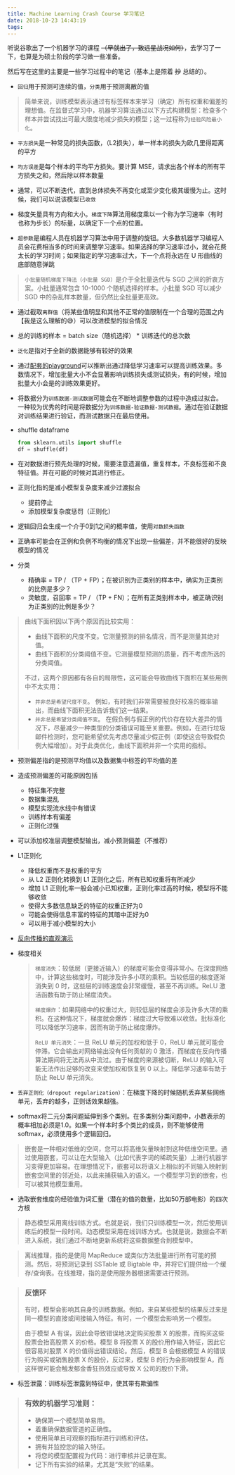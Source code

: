 ```yaml
---
title: Machine Learning Crash Course 学习笔记
date: 2018-10-23 14:43:19
tags:
---
```

听说谷歌出了一个机器学习的课程 ~~（早就出了，致远星战况如何）~~，去学习了一下，也算是为硕士阶段的学习做一些准备。

然后写在这里的主要是一些学习过程中的笔记（基本上是照着 ~~抄~~ 总结的）。

<!-- more -->

* `回归`用于预测可连续的值，`分类`用于预测离散的值

> 简单来说，训练模型表示通过有标签样本来学习（确定）所有权重和偏差的理想值。在监督式学习中，机器学习算法通过以下方式构建模型：检查多个样本并尝试找出可最大限度地减少损失的模型；这一过程称为`经验风险最小化`。

* `平方损失`是一种常见的损失函数，（L2损失），单一样本的损失为欧几里得距离的平方

* `均方误差`是每个样本的平均平方损失。要计算 MSE，请求出各个样本的所有平方损失之和，然后除以样本数量

* 通常，可以不断迭代，直到总体损失不再变化或至少变化极其缓慢为止。这时候，我们可以说该模型已`收敛`

* 梯度矢量具有方向和大小。`梯度下降`算法用梯度乘以一个称为学习速率（有时也称为步长）的标量，以确定下一个点的位置。

* `超参数`是编程人员在机器学习算法中用于调整的旋钮。大多数机器学习编程人员会花费相当多的时间来调整学习速率。如果选择的学习速率过小，就会花费太长的学习时间；如果指定的学习速率过大，下一个点将永远在 U 形曲线的底部随意弹跳

> `小批量随机梯度下降法（小批量 SGD）`是介于全批量迭代与 SGD 之间的折衷方案。小批量通常包含 10-1000 个随机选择的样本。小批量 SGD 可以减少 SGD 中的杂乱样本数量，但仍然比全批量更高效。

* 通过截取`离群值`（将某些值明显和其他不正常的值限制在一个合理的范围之内【我是这么理解的😅）可以改进模型的拟合情况

* 总的训练的样本 = batch size（随机选择） * 训练迭代的总次数

* `泛化`是指对于全新的数据能够有较好的效果

* 通过[配套的playground](https://developers.google.cn/machine-learning/crash-course/training-and-test-sets/playground-exercise)可以推断出通过降低学习速率可以提高训练效果。多数情况下，增加批量大小不会显著影响训练损失或测试损失，有的时候，增加批量大小会是的训练效果更好。

* 将数据分为`训练数据-测试数据`可能会在不断地调整参数的过程中造成过拟合。一种较为优秀的时间是将数据分为`训练数据-验证数据-测试数据`。通过在验证数据对训练结果进行验证，而测试数据只在最后使用。

* shuffle dataframe
    ```python
    from sklearn.utils import shuffle
    df = shuffle(df)
    ```

* 在对数据进行预先处理的时候，需要注意遗漏值，重复样本，不良标签和不良特征值。并在可能的时候对其进行修正。

* 正则化指的是减小模型复杂度来减少过渡拟合
    * 提前停止
    * 添加模型复杂度惩罚（正则化）

* 逻辑回归会生成一个介于0到1之间的概率值，使用`对数损失函数`

* 正确率可能会在正例和负例不均衡的情况下出现一些偏差，并不能很好的反映模型的情况

* 分类
    * 精确率 = TP / （TP + FP）；在被识别为正类别的样本中，确实为正类别的比例是多少？
    * 灵敏度，召回率 = TP / （TP + FN）；在所有正类别样本中，被正确识别为正类别的比例是多少？

> 曲线下面积因以下两个原因而比较实用：
> * 曲线下面积的尺度不变。它测量预测的排名情况，而不是测量其绝对值。
> * 曲线下面积的分类阈值不变。它测量模型预测的质量，而不考虑所选的分类阈值。
>
> 不过，这两个原因都有各自的局限性，这可能会导致曲线下面积在某些用例中不太实用：
> * `并非总是希望尺度不变`。 例如，有时我们非常需要被良好校准的概率输出，而曲线下面积无法告诉我们这一结果。
> * `并非总是希望分类阈值不变`。 在假负例与假正例的代价存在较大差异的情况下，尽量减少一种类型的分类错误可能至关重要。例如，在进行垃圾邮件检测时，您可能希望优先考虑尽量减少假正例（即使这会导致假负例大幅增加）。对于此类优化，曲线下面积并非一个实用的指标。

* 预测偏差指的是预测平均值以及数据集中标签的平均值的差

* 造成预测偏差的可能原因包括
    * 特征集不完整
    * 数据集混乱
    * 模型实现流水线中有错误
    * 训练样本有偏差
    * 正则化过强

* 可以添加校准层调整模型输出，减小预测偏差（不推荐）

* L1正则化
    * 降低权重而不是权重的平方
    * 从 L2 正则化转换到 L1 正则化之后，所有已知权重将有所减少
    * 增加 L1 正则化率一般会减小已知权重，正则化率过高的时候，模型将不能够收敛
    * 使得大多数信息缺乏的特征的权重正好为0
    * 可能会使得信息丰富的特征的其暗中正好为0
    * 可以用于减小模型的大小

* [反向传播的直观演示](https://google-developers.gonglchuangl.net/machine-learning/crash-course/backprop-scroll/)

* 梯度相关
    > `梯度消失`：较低层（更接近输入）的梯度可能会变得非常小。在深度网络中，计算这些梯度时，可能涉及许多小项的乘积。当较低层的梯度逐渐消失到 0 时，这些层的训练速度会非常缓慢，甚至不再训练。ReLU 激活函数有助于防止梯度消失。
    >
    > `梯度爆炸`：如果网络中的权重过大，则较低层的梯度会涉及许多大项的乘积。在这种情况下，梯度就会爆炸：梯度过大导致难以收敛。批标准化可以降低学习速率，因而有助于防止梯度爆炸。
    >
    > `ReLU 单元消失`：一旦 ReLU 单元的加权和低于 0，ReLU 单元就可能会停滞。它会输出对网络输出没有任何贡献的 0 激活，而梯度在反向传播算法期间将无法再从中流过。由于梯度的来源被切断，ReLU 的输入可能无法作出足够的改变来使加权和恢复到 0 以上。降低学习速率有助于防止 ReLU 单元消失。

* `丢弃正则化（dropout regularization）`：在梯度下降的时候随机丢弃某些网络单元，丢弃的越多，正则话效果越强。

* softmax将二元分类问题延伸到多个类别。在多类别分类问题中，小数表示的概率相加必须是1.0。如果一个样本时多个类比的成员，则不能够使用softmax，必须使用多个逻辑回归。

> 嵌套是一种相对低维的空间，您可以将高维矢量映射到这种低维空间里。通过使用嵌套，可以让在大型输入（比如代表字词的稀疏矢量）上进行机器学习变得更加容易。在理想情况下，嵌套可以将语义上相似的不同输入映射到嵌套空间里的邻近处，以此来捕获输入的语义。一个模型学习到的嵌套，也可以被其他模型重用。

* 选取嵌套维度的经验值为词汇量（潜在的值的数量，比如50万部电影）的四次方根

> 静态模型采用离线训练方式。也就是说，我们只训练模型一次，然后使用训练后的模型一段时间。动态模型采用在线训练方式。也就是说，数据会不断进入系统，我们通过不断地更新系统将这些数据整合到模型中。

> 离线推理，指的是使用 MapReduce 或类似方法批量进行所有可能的预测。然后，将预测记录到 SSTable 或 Bigtable 中，并将它们提供给一个缓存/查询表。在线推理，指的是使用服务器根据需要进行预测。

> ### 反馈环
>
>有时，模型会影响其自身的训练数据。例如，来自某些模型的结果反过来是同一模型的直接或间接输入特征。有时，一个模型会影响另一个模型。
>
> 由于模型 A 有误，因此会导致错误地决定购买股票 X 的股票，而购买这些股票会抬高股票 X 的价格。模型 B 将股票 X 的股价用作输入特征，因此它很容易对股票 X 的价值得出错误结论。然后，模型 B 会根据模型 A 的错误行为购买或销售股票 X 的股份，反过来，模型 B 的行为会影响模型 A，而这样很可能会触发郁金香狂热效应或导致 X 公司的股价下滑。

* 标签泄露：训练标签泄露到特征中，使其带有欺骗性

> ### 有效的机器学习准则：
> * 确保第一个模型简单易用。
> * 着重确保数据管道的正确性。
> * 使用简单且可观察的指标进行训练和评估。
> * 拥有并监控您的输入特征。
> * 将您的模型配置视为代码：进行审核并记录在案。
> * 记下所有实验的结果，尤其是“失败”的结果。